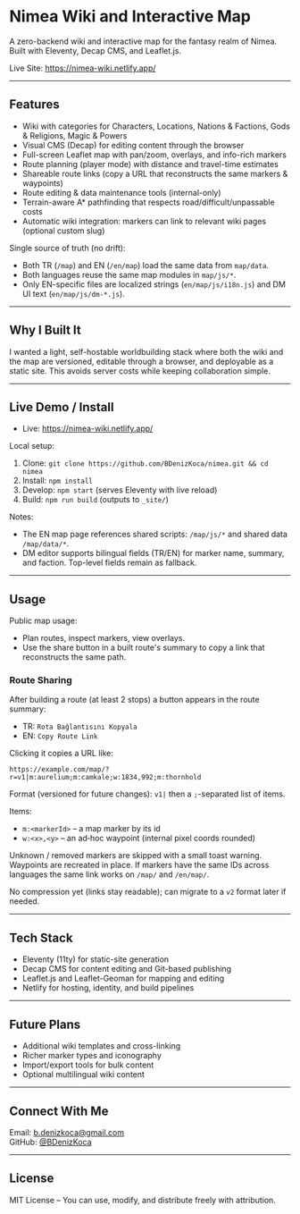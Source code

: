 # Nimea Wiki and Interactive Map

A zero-backend wiki and interactive map for the fantasy realm of Nimea. Built with Eleventy, Decap CMS, and Leaflet.js.

Live Site: https://nimea-wiki.netlify.app/

---

## Features

- Wiki with categories for Characters, Locations, Nations & Factions, Gods & Religions, Magic & Powers
- Visual CMS (Decap) for editing content through the browser
- Full-screen Leaflet map with pan/zoom, overlays, and info-rich markers
- Route planning (player mode) with distance and travel-time estimates
- Shareable route links (copy a URL that reconstructs the same markers & waypoints)
 - Route editing & data maintenance tools (internal-only)
- Terrain-aware A* pathfinding that respects road/difficult/unpassable costs
- Automatic wiki integration: markers can link to relevant wiki pages (optional custom slug)

Single source of truth (no drift):
- Both TR (`/map`) and EN (`/en/map`) load the same data from `map/data`.
- Both languages reuse the same map modules in `map/js/*`.
- Only EN-specific files are localized strings (`en/map/js/i18n.js`) and DM UI text (`en/map/js/dm-*.js`).

---

## Why I Built It

I wanted a light, self-hostable worldbuilding stack where both the wiki and the map are versioned, editable through a browser, and deployable as a static site. This avoids server costs while keeping collaboration simple.

---

## Live Demo / Install

- Live: https://nimea-wiki.netlify.app/

Local setup:
1. Clone: `git clone https://github.com/BDenizKoca/nimea.git && cd nimea`
2. Install: `npm install`
3. Develop: `npm start` (serves Eleventy with live reload)
4. Build: `npm run build` (outputs to `_site/`)

Notes:
- The EN map page references shared scripts: `/map/js/*` and shared data `/map/data/*`.
- DM editor supports bilingual fields (TR/EN) for marker name, summary, and faction. Top-level fields remain as fallback.

---

## Usage

Public map usage:
- Plan routes, inspect markers, view overlays.
- Use the share button in a built route's summary to copy a link that reconstructs the same path.

### Route Sharing

After building a route (at least 2 stops) a button appears in the route summary:

- TR: `Rota Bağlantısını Kopyala`
- EN: `Copy Route Link`

Clicking it copies a URL like:
```
https://example.com/map/?r=v1|m:aurelium;m:camkale;w:1834,992;m:thornhold
```

Format (versioned for future changes):
`v1|` then a `;`-separated list of items.

Items:
- `m:<markerId>` – a map marker by its id
- `w:<x>,<y>` – an ad‑hoc waypoint (internal pixel coords rounded)

Unknown / removed markers are skipped with a small toast warning. Waypoints are recreated in place. If markers have the same IDs across languages the same link works on `/map/` and `/en/map/`.

No compression yet (links stay readable); can migrate to a `v2` format later if needed.

---

## Tech Stack

- Eleventy (11ty) for static-site generation
- Decap CMS for content editing and Git-based publishing
- Leaflet.js and Leaflet-Geoman for mapping and editing
- Netlify for hosting, identity, and build pipelines

---

## Future Plans

- Additional wiki templates and cross-linking
- Richer marker types and iconography
- Import/export tools for bulk content
- Optional multilingual wiki content

---

## Connect With Me  
Email: [b.denizkoca@gmail.com](mailto:b.denizkoca@gmail.com)  
GitHub: [@BDenizKoca](https://github.com/BDenizKoca)  

---

## License  
MIT License – You can use, modify, and distribute freely with attribution.  
